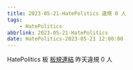 ```yaml
---
title: 2023-05-21-HatePolitics 違規 0 人
tags:
    - HatePolitics
abbrlink: 2023-05-21-HatePolitics
date: HatePolitics-2023-05-21 12:00:00
---
```

HatePolitics 板 [板規連結](https://www.ptt.cc/bbs/HatePolitics/M.1617115262.A.D60.html)
昨天違規 0 人
